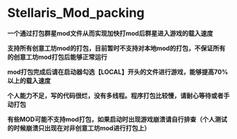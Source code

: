 # Stellaris_Mod_packing
**一个通过打包群星mod文件从而实现加快打mod后群星进入游戏的载入速度**

**支持所有创意工坊mod的打包，目前暂时不支持对本地mod的打包，不保证所有的创意工坊mod打包后能够正常运行**

**mod打包完成后请在启动器勾选【LOCAL】开头的文件进行游戏，能够提高70%以上的载入速度**

**个人能力不足，写的代码很烂，没有多线程。程序打包比较慢，请耐心等待或者手动打包**

**有些MOD可能不支持mod打包，如果启动时出现游戏崩溃请自行排查（个人测试的时候崩溃只出现在对非创意工坊mod进行打包上）**
